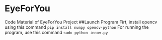# EyeForYou
Code Material of EyeForYou Project
##Launch Program
Firt, install opencv using this command 
`pip install numpy opencv-python`
For running the program, use this command
`sudo python innov.py`
